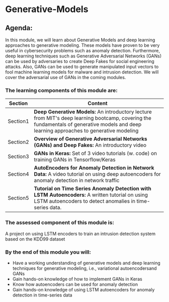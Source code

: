 # Generative-Models

## Agenda:

In this module, we will learn about Generative Models and deep learning approaches to generative modeling. These models have proven to be very useful in cybersecurity problems such as anomaly detection. Furthermore, deep learning techniques such as Generative Adversarial Networks (GANs) can be used by adversaries to create Deep Fakes for social engineering attacks. Also, GANs can be used to generate manipulated input vectors to fool machine learning models for malware and intrusion detection. We will cover the adversarial use of GANs in the coming modules.

### The learning components of this module are:

Section|Content
---|---
Section1| **Deep Generative Models:** An introductory lecture from MIT's deep learning bootcamp, covering the fundamentals of generative models and deep learning approaches to generative modeling
Section2 | **Overview of Generative Adversarial Networks (GANs) and Deep Fakes:** An introductory video
Section3 | **GANs in Keras:** Set of 3 video tutorials (w. code) on training GANs in Tensorflow/Keras
Section4 | **AutoEncoders for Anomaly Detection in Network Data:** A video tutorial on using deep autoencoders for anomaly detection in network traffic
Section5 | **Tutorial on Time Series Anomaly Detection with LSTM Autoencoders:** A written tutorial on using LSTM autoencoders to detect anomalies in time-series data.

### The assessed component of this module is:

A project on using LSTM encoders to train an intrusion detection system based on the KDD99 dataset

### By the end of this module you will:

* Have a working understanding of generative models and deep learning techniques for generative modeling, i.e., variational autoencodersand GANs
* Gain hands-on knowledge of how to implement GANs in Keras
* Know how autoencoders can be used for anomaly detection
* Gain hands-on knowledge of using LSTM autoencoders for anomaly detection in time-series data
